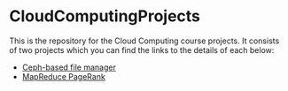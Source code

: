 # CloudComputingProjects
This is the repository for the Cloud Computing course projects. It consists of two projects which you can find the links to the details of each below:

* [Ceph-based file manager](/CephProject/README.md)
* [MapReduce PageRank](/PageRank/README.md)
